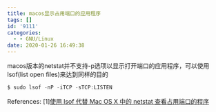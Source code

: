 ```yaml
---
title: macos显示占用端口的应用程序
tags: []
id: '9111'
categories:
  - - GNU/Linux
date: 2020-01-26 16:49:38
---
```



<!-- more -->
macos版本的netstat并不支持-p选项以显示打开端口的应用程序，可以使用lsof(list open files)来达到同样的目的

```js
$ sudo lsof -nP -iTCP -sTCP:LISTEN
```

References:
\[1\][使用 lsof 代替 Mac OS X 中的 netstat 查看占用端口的程序](https://tonydeng.github.io/2016/07/07/use-lsof-to-replace-netstat/)